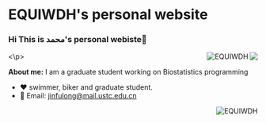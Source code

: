 # EQUIWDH's personal website

### Hi  This is محمد's personal webiste👋  

<img align="right" src="https://github-readme-stats.vercel.app/api?username=EQUIWDH&show_icons=true&icon_color=805AD5&text_color=718096&bg_color=ffffff&hide_title=true&count_private=true" />

<p><img align="right" src="https://github-readme-streak-stats-five-alpha.vercel.app?user=EQUIWDH" alt="EQUIWDH" /> <\p>

**About me:**
I am a graduate student working on Biostatistics programming
- ❤️ swimmer, biker and graduate student.
- 💬 Email: jinfulong@mail.ustc.edu.cn

<img align="right" src="https://github-readme-stats.vercel.app/api/top-langs/?username=EQUIWDH" alt="EQUIWDH" />


